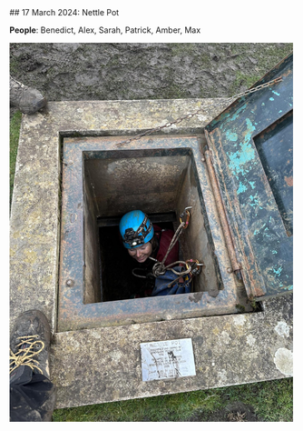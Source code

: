 <link rel="stylesheet" href="styles.css">
## 17 March 2024: Nettle Pot

**People**: Benedict, Alex, Sarah, Patrick, Amber, Max

<img src="images/nettle.jpeg" alt="Description" width="500">
